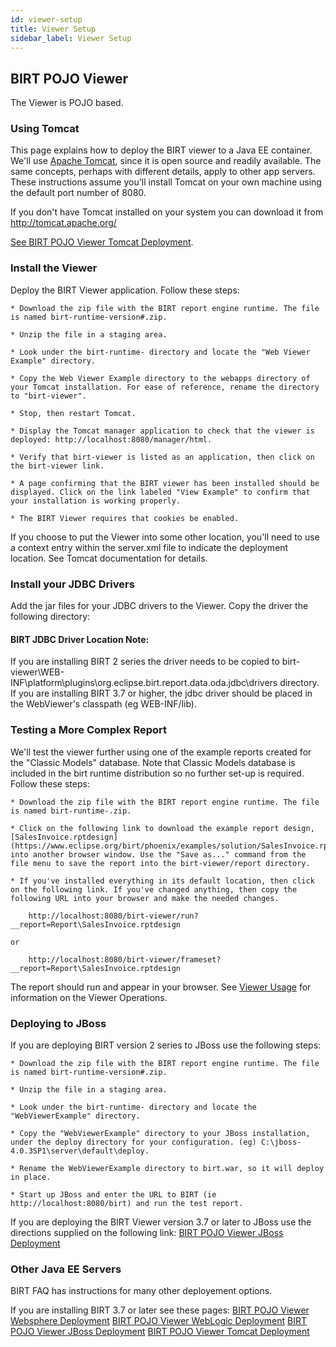 ```yaml
---
id: viewer-setup
title: Viewer Setup
sidebar_label: Viewer Setup
---
```


## BIRT POJO Viewer
The Viewer is POJO based. 

### Using Tomcat

This page explains how to deploy the BIRT viewer to a Java EE container. We'll use [Apache Tomcat](http://tomcat.apache.org/), since it is open source and readily available. The same concepts, perhaps with different details, apply to other app servers. These instructions assume you'll install Tomcat on your own machine using the default port number of 8080.

If you don't have Tomcat installed on your system you can download it from http://tomcat.apache.org/

[See BIRT POJO Viewer Tomcat Deployment](http://wiki.eclipse.org/BirtPOJO_Viewer_Tomcat_Deployment).

### Install the Viewer

Deploy the BIRT Viewer application. Follow these steps:

    * Download the zip file with the BIRT report engine runtime. The file is named birt-runtime-version#.zip.  
    
    * Unzip the file in a staging area.

    * Look under the birt-runtime- directory and locate the "Web Viewer Example" directory.

    * Copy the Web Viewer Example directory to the webapps directory of your Tomcat installation. For ease of reference, rename the directory to "birt-viewer".

    * Stop, then restart Tomcat.

    * Display the Tomcat manager application to check that the viewer is deployed: http://localhost:8080/manager/html.

    * Verify that birt-viewer is listed as an application, then click on the birt-viewer link.
    
    * A page confirming that the BIRT viewer has been installed should be displayed. Click on the link labeled "View Example" to confirm that your installation is working properly.

    * The BIRT Viewer requires that cookies be enabled.

If you choose to put the Viewer into some other location, you'll need to use a context entry within the server.xml file to indicate the deployment location. See Tomcat documentation for details.

### Install your JDBC Drivers

Add the jar files for your JDBC drivers to the Viewer. Copy the driver the following directory:

#### BIRT JDBC Driver Location Note:

If you are installing BIRT 2 series the driver needs to be copied to birt-viewer\WEB-INF\platform\plugins\org.eclipse.birt.report.data.oda.jdbc\drivers directory.
If you are installing BIRT 3.7 or higher, the jdbc driver should be placed in the WebViewer's classpath (eg WEB-INF/lib).

### Testing a More Complex Report

We'll test the viewer further using one of the example reports created for the "Classic Models" database. Note that Classic Models database is included in the birt runtime distribution so no further set-up is required. Follow these steps:

    * Download the zip file with the BIRT report engine runtime. The file is named birt-runtime-.zip.

    * Click on the following link to download the example report design, [SalesInvoice.rptdesign](https://www.eclipse.org/birt/phoenix/examples/solution/SalesInvoice.rptdesign) into another browser window. Use the "Save as..." command from the file menu to save the report into the birt-viewer/report directory.

    * If you've installed everything in its default location, then click on the following link. If you've changed anything, then copy the following URL into your browser and make the needed changes.

        http://localhost:8080/birt-viewer/run?__report=Report\SalesInvoice.rptdesign 

    or

        http://localhost:8080/birt-viewer/frameset?__report=Report\SalesInvoice.rptdesign 

The report should run and appear in your browser. See [Viewer Usage](https://www.eclipse.org/birt/documentation/integrating/viewer-usage.php) for information on the Viewer Operations.

### Deploying to JBoss

If you are deploying BIRT version 2 series to JBoss use the following steps:

    * Download the zip file with the BIRT report engine runtime. The file is named birt-runtime-version#.zip.

    * Unzip the file in a staging area.

    * Look under the birt-runtime- directory and locate the "WebViewerExample" directory.

    * Copy the "WebViewerExample" directory to your JBoss installation, under the deploy directory for your configuration. (eg) C:\jboss-4.0.3SP1\server\default\deploy.

    * Rename the WebViewerExample directory to birt.war, so it will deploy in place.

    * Start up JBoss and enter the URL to BIRT (ie http://localhost:8080/birt) and run the test report.

If you are deploying the BIRT Viewer version 3.7 or later to JBoss use the directions supplied on the following link:
[BIRT POJO Viewer JBoss Deployment](https://wiki.eclipse.org/BirtPOJO_Viewer_JBOSS_Deployment)

### Other Java EE Servers
BIRT FAQ has instructions for many other deployement options.

If you are installing BIRT 3.7 or later see these pages:
[BIRT POJO Viewer Websphere Deployment](https://wiki.eclipse.org/BirtPOJO_Viewer_WebSphere_Deployment)
[BIRT POJO Viewer WebLogic Deployment](https://wiki.eclipse.org/BirtPOJO_Viewer_WebLogic_Deployment)
[BIRT POJO Viewer JBoss Deployment](https://wiki.eclipse.org/BirtPOJO_Viewer_JBOSS_Deployment)
[BIRT POJO Viewer Tomcat Deployment](https://wiki.eclipse.org/BirtPOJO_Viewer_Tomcat_Deployment)
